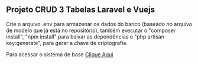 <h2>Projeto CRUD 3 Tabelas Laravel e Vuejs</h2>

<p>Crie o arquivo .env para armazenar os dados do banco (baseado no arquivo de modelo que já está no repositório), também executar o "composer install", "npm install" para baixar as dependências e "php artisan key:generate", para gerar a chave de criptografia.</p>

<p>Para acessar o sistema de base <a href="http://dudstecnologia.com.br/desafio2/">Clique Aqui</a></p>